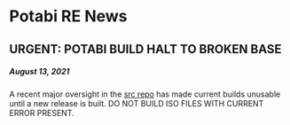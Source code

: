 # Potabi RE News
## URGENT: POTABI BUILD HALT TO BROKEN BASE
##### August 13, 2021

A recent major oversight in the [src repo](https://github.com/Potabi/potabi-src) has made current builds unusable until a new release is built. DO NOT BUILD ISO FILES WITH CURRENT ERROR PRESENT.
